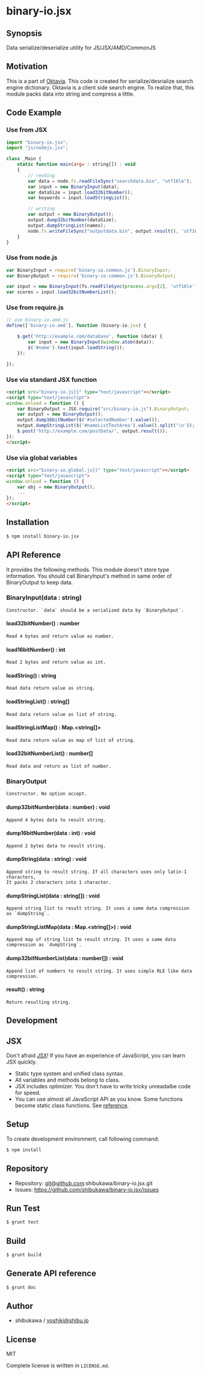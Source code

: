 binary-io.jsx
===========================================

Synopsis
---------------

Data serialize/deserialize utility for JS/JSX/AMD/CommonJS

Motivation
---------------

This is a part of [Oktavia](http://oktavia.info). This code is created for serialize/desrialize search engine dictionary.
Oktavia is a client side search engine. To realize that, this module packs data into string and compress a little.

Code Example
---------------

### Use from JSX

```js
import "binary-io.jsx";
import "js/nodejs.jsx";

class _Main {
    static function main(argv : string[]) : void
    {
        // reading
        var data = node.fs.readFileSync("searchdata.bin", "utf16le");
        var input = new BinaryInput(data);
        var dataSize = input.load32bitNumber();
        var keywords = input.loadStringList();

        // writing
        var output = new BinaryOutput();
        output.dump32bitNumber(dataSize);
        output.dumpStringList(names);
        node.fs.writeFileSync("outputdata.bin", output.result(), 'utf16le');
    }
}
```

### Use from node.js

```js
var BinaryInput = require('binary-io.common.js').BinaryInput;
var BinaryOutput = require('binary-io.common.js').BinaryOutput;

var input = new BinaryInput(fs.readFileSync(process.argv[2], 'utf16le'));
var scores = input.load32bitNumberList();
```

### Use from require.js

```js
// use binary-io.amd.js
define(['binary-io.amd'], function (binary-io.jsx) {

    $.get('http://example.com/database', function (data) {
        var input = new BinaryInput(window.atob(data));
        $('#name').text(input.loadString());
    });

});
```

### Use via standard JSX function

```html
<script src="binary-io.js}}" type="text/javascript"></script>
<script type="text/javascript">
window.onload = function () {
    var BinaryOutput = JSX.require("src/binary-io.js").BinaryOutput;
    var output = new BinaryOutput();
    output.dump16bitNumber($('#selectedNumber').value());
    output.dumpStringList($('#nameListTextArea').value().split('\n'));
    $.post('http://example.com/postData/', output.result());
});
</script>
```

### Use via global variables

```html
<script src="binary-io.global.js}}" type="text/javascript"></script>
<script type="text/javascript">
window.onload = function () {
    var obj = new BinaryOutput();
    ...
});
</script>
```

Installation
---------------

```sh
$ npm install binary-io.jsx
```

API Reference
------------------

It provides the following methods. This module doesn't store type information.
You should call BinaryInput's method in same order of BinaryOutput to keep data.

### BinaryInput(data : string)

    Constructor. `data` should be a serialized data by `BinaryOutput`.

#### load32bitNumber() : number

    Read 4 bytes and return value as number.

#### load16bitNumber() : int

    Read 2 bytes and return value as int.

#### loadString() : string

    Read data return value as string.

#### loadStringList() : string[]

    Read data return value as list of string.

#### loadStringListMap() : Map.<string[]>

    Read data return value as map of list of string.

#### load32bitNumberList() : number[]

    Read data and return as list of number.

### BinaryOutput

    Constructor. No option accept.

#### dump32bitNumber(data : number) : void

    Append 4 bytes data to result string.

#### dump16bitNumber(data : int) : void

    Append 2 bytes data to result string.

#### dumpString(data : string) : void

    Append string to result string. If all characters uses only latin-1 characters,
    It packs 2 characters into 1 character.

#### dumpStringList(data : string[]) : void

    Append string list to result string. It uses a same data compression as `dumpString`.

#### dumpStringListMap(data : Map.<string[]>) : void

    Append map of string list to result string. It uses a same data compression as `dumpString`.

#### dump32bitNumberList(data : number[]) : void

    Append list of numbers to result string. It uses simple RLE like data compression.

#### result() : string

    Return resulting string.

Development
-------------

## JSX

Don't afraid [JSX](http://jsx.github.io)! If you have an experience of JavaScript, you can learn JSX
quickly.

* Static type system and unified class syntax.
* All variables and methods belong to class.
* JSX includes optimizer. You don't have to write tricky unreadalbe code for speed.
* You can use almost all JavaScript API as you know. Some functions become static class functions. See [reference](http://jsx.github.io/doc/stdlibref.html).

## Setup

To create development environment, call following command:

```sh
$ npm install
```

## Repository

* Repository: git@github.com:shibukawa/binary-io.jsx.git
* Issues: https://github.com/shibukawa/binary-io.jsx/issues

## Run Test

```sh
$ grunt test
```

## Build

```sh
$ grunt build
```

## Generate API reference

```sh
$ grunt doc
```

Author
---------

* shibukawa / yoshiki@shibu.jp

License
------------

MIT

Complete license is written in `LICENSE.md`.
